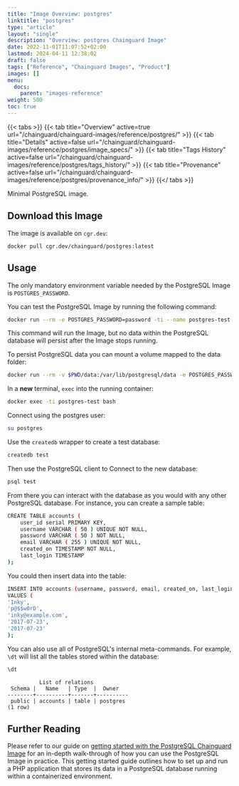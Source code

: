 ```yaml
---
title: "Image Overview: postgres"
linktitle: "postgres"
type: "article"
layout: "single"
description: "Overview: postgres Chainguard Image"
date: 2022-11-01T11:07:52+02:00
lastmod: 2024-04-11 12:38:02
draft: false
tags: ["Reference", "Chainguard Images", "Product"]
images: []
menu: 
  docs: 
    parent: "images-reference"
weight: 500
toc: true
---
```


{{< tabs >}}
{{< tab title="Overview" active=true url="/chainguard/chainguard-images/reference/postgres/" >}}
{{< tab title="Details" active=false url="/chainguard/chainguard-images/reference/postgres/image_specs/" >}}
{{< tab title="Tags History" active=false url="/chainguard/chainguard-images/reference/postgres/tags_history/" >}}
{{< tab title="Provenance" active=false url="/chainguard/chainguard-images/reference/postgres/provenance_info/" >}}
{{</ tabs >}}



<!--overview:start-->
Minimal PostgreSQL image.
<!--overview:end-->

## Download this Image

The image is available on `cgr.dev`:

```
docker pull cgr.dev/chainguard/postgres:latest
```


<!--body:start-->
## Usage

The only mandatory environment variable needed by the PostgreSQL Image is `POSTGRES_PASSWORD`. 

You can test the PostgreSQL Image by running the following command:

```sh
docker run --rm -e POSTGRES_PASSWORD=password -ti --name postgres-test cgr.dev/chainguard/postgres:latest
```

This command will run the Image, but no data within the PostgreSQL database will persist after the Image stops running.

To persist PostgreSQL data you can mount a volume mapped to the data folder:

```sh
docker run --rm -v $PWD/data:/var/lib/postgresql/data -e POSTGRES_PASSWORD=password -ti --name postgres-test cgr.dev/chainguard/postgres:latest
```

In a __new__ terminal,  `exec` into the running container:

```sh
docker exec -ti postgres-test bash
```

Connect using the postgres user:

```sh
su postgres
```

Use the `createdb` wrapper to create a test database:

```sh
createdb test
```

Then use the PostgreSQL client to Connect to the new database: 

```sh
psql test
```

From there you can interact with the database as you would with any other PostgreSQL database. For instance, you can create a sample table:

```sh
CREATE TABLE accounts (
	user_id serial PRIMARY KEY,
	username VARCHAR ( 50 ) UNIQUE NOT NULL,
	password VARCHAR ( 50 ) NOT NULL,
	email VARCHAR ( 255 ) UNIQUE NOT NULL,
	created_on TIMESTAMP NOT NULL,
	last_login TIMESTAMP
);
```

You could then insert data into the table:

```sh
INSERT INTO accounts (username, password, email, created_on, last_login)
VALUES (
'Inky',
'p@$$w0rD',
'inky@example.com',
'2017-07-23',
'2017-07-23'
);
```

You can also use all of PostgreSQL's internal meta-commands. For example, `\dt` will list all the tables stored within the database:

```sh
\dt
```
```
          List of relations
 Schema |   Name   | Type  |  Owner
--------+----------+-------+----------
 public | accounts | table | postgres
(1 row)
```

## Further Reading

Please refer to our guide on [getting started with the PostgreSQL Chainguard Image](https://edu.chainguard.dev/chainguard/chainguard-images/getting-started/getting-started-postgres/) for an in-depth walk-through of how you can use the PostgreSQL Image in practice. This getting started guide outlines how to set up and run a PHP application that stores its data in a PostgreSQL database running within a containerized environment. 
<!--body:end-->

